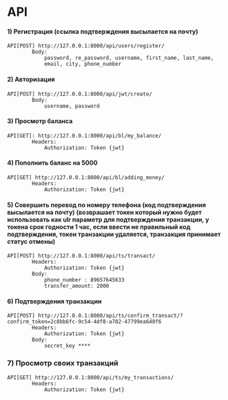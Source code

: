 # API

#### 1) Регистрация (ссылка подтверждения высылается на почту)
```
API[POST] http://127.0.0.1:8000/api/users/register/
        Body:
            password, re_password, username, first_name, last_name,
            email, city, phone_number
```
#### 2) Авторизация
```
API[POST] http://127.0.0.1:8000/api/jwt/create/
        Body:
            username, password
```

#### 3) Просмотр баланса
```
API[GET]: http://127.0.0.1:8000/api/bl/my_balance/
        Headers:
            Authorization: Token {jwt}
```

#### 4) Пополнить баланс на 5000
```
API[GET] http://127.0.0.1:8000/api/bl/adding_money/
        Headers:
            Authorization: Token {jwt}
```

#### 5) Совершить перевод по номеру телефона (код подтверждения высылается на почту) (возврашает токен который нужно будет использовать как ulr параметр для подтверждения транзакции, у токена срок годности 1 час, если ввести не правильный код подтверждения, токен транзакции удаляется, транзакция принимает статус отмены)
```
API[POST] http://127.0.0.1:8000/api/ts/transact/
        Headers:
            Authorization: Token {jwt}
        Body:
            phone_number : 89657645633
            transfer_amount: 2000
```

#### 6) Подтверждения транзакции
```
API[POST] http://127.0.0.1:8000/api/ts/confirm_transact/?confirm_token=2c8bb6fc-9c54-4df8-a782-47799ea648f6
        Headers:
            Authorization: Token {jwt}
        Body:
            secret_key ****
```

### 7) Просмотр своих транзакций
```
API[GET] http://127.0.0.1:8000/api/ts/my_transactions/
        Headers:
            Authorization: Token {jwt}
```